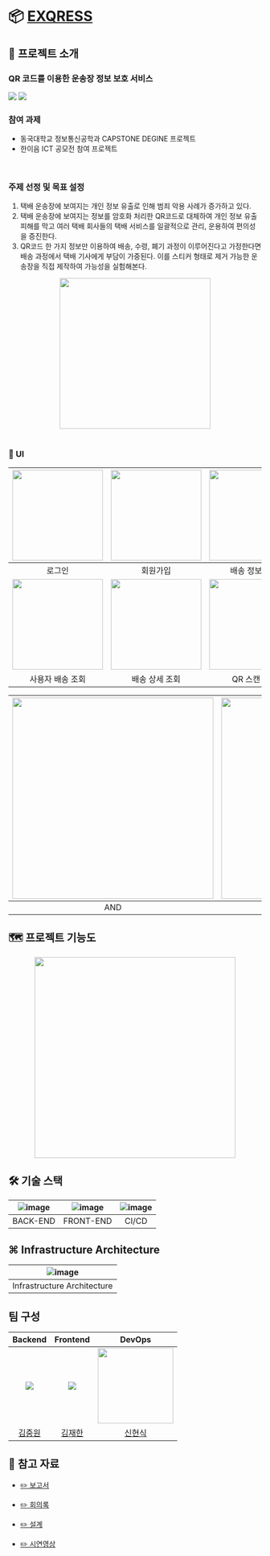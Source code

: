 <h1> 
  
📦 [EXQRESS](https://exqress.webflow.io/) 
</h1>
  

## 📍 프로젝트 소개
<h3> QR 코드를 이용한 운송장 정보 보호 서비스 </h3> 

<img src="https://github.com/DGU2023xcapstone-parcel/exqress-frontend/assets/101790391/da8e3920-a22b-4ab1-9119-0af51eaa96ee">  
<img src="https://github.com/DGU2023xcapstone-parcel/exqress-frontend/assets/101790391/c9e10098-7319-4c9b-904f-2097307ee284">

<h3>참여 과제</h3>

* 동국대학교 정보통신공학과 CAPSTONE DEGINE 프로젝트
* 한이음 ICT 공모전 참여 프로젝트

</br> 

<h3>주제 선정 및 목표 설정</h3>

1. 택배 운송장에 보여지는 개인 정보 유출로 인해 범죄 악용 사례가 증가하고 있다.
2. 택배 운송장에 보여지는 정보를 암호화 처리한 QR코드로 대체하여 개인 정보 유출 피해를 막고 여러 택배 회사들의 택배 서비스를 일괄적으로 관리, 운용하여 편의성을 증진한다.
3. QR코드 한 가지 정보만 이용하여 배송, 수령, 폐기 과정이 이루어진다고 가정한다면 배송 과정에서 택배 기사에게 부담이 가중된다. 이를 스티커 형태로 제거 가능한 운송장을 직접 제작하여 가능성을 실험해본다.


<div align='center'> 
  

<img width="300" src="https://github.com/DGU2023xcapstone-parcel/exqress-frontend/assets/101790391/30c0c603-9ebb-4e3d-8e7d-2f47a352da04">
</div>
</br> 

### 👀 UI

| <img src="https://github.com/DGU2023xcapstone-parcel/exqress-frontend/assets/101790391/9147f4d4-4bc5-4b75-aa1f-1722cd1b3c72" width=180> | <img src="https://github.com/DGU2023xcapstone-parcel/exqress-frontend/assets/101790391/7217029f-382f-498e-921b-0bdb370d952d" width=180> |   <img src="https://github.com/DGU2023xcapstone-parcel/exqress-frontend/assets/101790391/19fe163c-12e9-4b74-be75-ceac9d86bba5" width=180>   | <img src="https://github.com/DGU2023xcapstone-parcel/exqress-frontend/assets/101790391/a2a910ba-c78d-48f8-b3a9-5c3ec9d9cdf3" width=180> |
| :-------------------------------------------------------------------------------------------------------------------------------------: | :-------------------------------------------------------------------------------------------------------------------------------------: | :-----------------------------------------------------------------------------------------------------------------------------------------: | :-------------------------------------------------------------------------------------------------------------------------------------: |
|                                                                 로그인                                                                  |                                                                회원가입                                                                 |                                                               배송 정보 확인                                                                |                                                                 QR 스캔                                                                 |
| <img src="https://github.com/DGU2023xcapstone-parcel/exqress-frontend/assets/101790391/3ae41ba5-e7ca-43e8-ba76-0546c2fbd932" width=180> | <img src="https://github.com/DGU2023xcapstone-parcel/exqress-frontend/assets/101790391/7c9d27cf-e0a6-42eb-8815-8f23101e1e94" width=180> | <img src="https://github.com/DGU2023xcapstone-parcel/exqress-frontend/assets/101790391/0b337744-6c67-47b6-b4e7-5422a005014a" width="180" /> | <img src="https://github.com/DGU2023xcapstone-parcel/exqress-frontend/assets/101790391/cf82020f-aa47-44ec-8f07-5c48b36be367" width=180> |
|                                                            사용자 배송 조회                                                             |                                                             배송 상세 조회                                                              |                                                                QR 스캔 결과                                                                 |                                                              QR 스캔 실패                                                               |

| <img src="https://github.com/DGU2023xcapstone-parcel/exqress-frontend/assets/101790391/42218c8a-9073-48f6-bb67-964477a832b3" width=400> | <img src="https://github.com/DGU2023xcapstone-parcel/exqress-frontend/assets/101790391/7bd11a43-835e-4044-bbed-cd415a956fb9" width=400> |
| :-------------------------------------------------------------------------------------------------------------------------------------: | :-------------------------------------------------------------------------------------------------------------------------------------: |
|                                                                   AND                                                                   |                                                                   IOS                                                                   |

## 🗺️ 프로젝트 기능도

<div style="text-align:center"><img width="400" src="https://github.com/DGU2023xcapstone-parcel/exqress-frontend/assets/101790391/eac05b28-540a-4aea-900a-4f3508666fbd"></div>

## 🛠️ 기술 스택


| ![image](https://github.com/jw0293/exqress-admin-service/assets/80098469/0445d2bb-ad91-4c88-a883-50203ddc6b3d) | ![image](https://github.com/jw0293/exqress-admin-service/assets/80098469/a4a42c87-92f3-46c8-997f-464aa3731a6c) | ![image](https://github.com/jw0293/exqress-admin-service/assets/80098469/d947646d-427f-4d26-9358-f8ca02d4d1cc) |
| :------------------------------------------------------------------------------------------------------------: | :------------------------------------------------------------------------------------------------------------: | :------------------------------------------------------------------------------------------------------------: |  
|                                               BACK-END                                                    |                                                FRONT-END                                                     |                                            CI/CD                                          

<h2>⌘ Infrastructure Architecture</h2>

<div aligen='center'>
  
| ![image](https://github.com/jw0293/exqress-admin-service/assets/80098469/f61c7914-1b25-4856-b5f1-cbf28b21f030) |
| :------------------------------------------------------------------------------------------------------------: |
|                                          Infrastructure Architecture                                           |

</div>

<h2>팀 구성</h2>


|                 Backend            |                      Frontend                     |                     DevOps        |                  
|:----------------------------:|:---------------------------:|:--------------------------:|
| ![](https://github.com/jw0293.png?size=150) | ![](https://github.com/kim-limit.png?size=150) | <img src="https://github.com/hsshin0602.png" width="150px"/>   |
|      [김중원](https://github.com/jw0293)       |      [김재한](https://github.com/kim-limit)       |      [신현식](https://github.com/hsshin0602)       |   


## 📒 참고 자료

- [✏️ 보고서](https://mirage-switch-16b.notion.site/Document-History-b63cbe27f08d4319a4397544854d0804?pvs=4)

- [✏️ 회의록](https://mirage-switch-16b.notion.site/fdc0404de4d24413b7cfa78d2cf2f4aa?pvs=4)

- [✏️ 설계](https://mirage-switch-16b.notion.site/Design-92b76073780044b89d23fe2374437eee?pvs=4)

- [✏️ 시연영상](https://www.youtube.com/watch?v=ZWRUPMGKLO0&t=3s)
